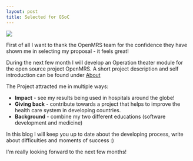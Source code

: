 ```yaml
---
layout: post
title: Selected for GSoC
---
```


<img src="https://www.google-melange.com/soc/content/2-1-20140420-daniel/images/gsoc/logo/banner-gsoc2014.png" />

First of all I want to thank the OpenMRS team for the confidence they have shown me in selecting my proposal - it feels great!

During the next few month I will develop an Operation theater module for the open source project OpenMRS.
A short project description and self introduction can be found under [About](about/)

The Project attracted me in multiple ways:

* <b>Impact</b> - see my results being used in hospitals around the globe!
* <b>Giving back</b> - contribute towards a project that helps to improve the health care system in developing countries.
* <b>Background</b> - combine my two different educations (software development and medicine)

In this blog I will keep you up to date about the developing process, write about difficulties and moments of success :)

I'm really looking forward to the next few months!



